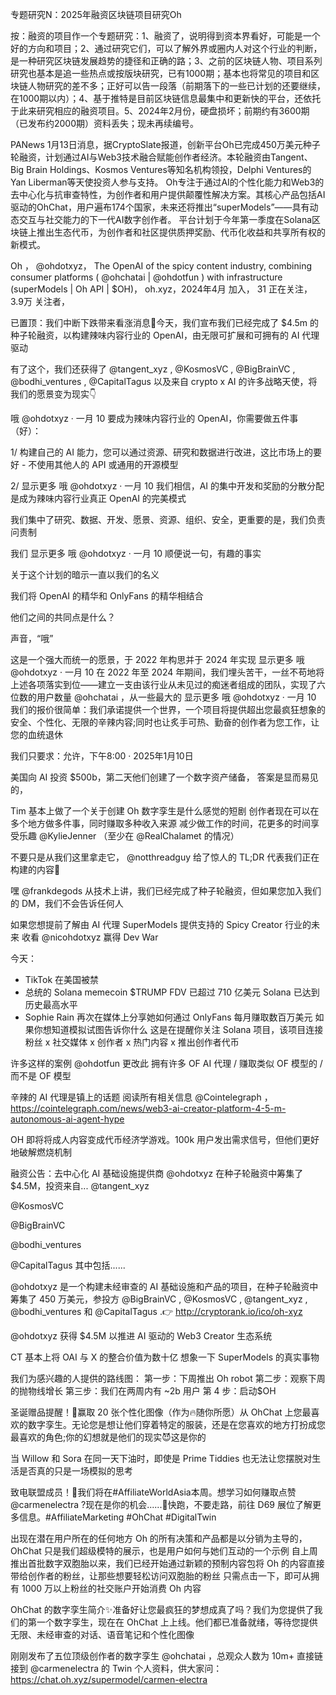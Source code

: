 专题研究N：2025年融资区块链项目研究Oh

按：融资的项目作一个专题研究：1、融资了，说明得到资本界看好，可能是一个好的方向和项目；2、通过研究它们，可以了解外界或圈内人对这个行业的判断，是一种研究区块链发展趋势的捷径和正确的路；3、之前的区块链人物、项目系列研究也基本是追一些热点或按版块研究，已有1000期；基本也将常见的项目和区块链人物研究的差不多；正好可以告一段落（前期落下的一些已计划的还要继续，在1000期以内）；4、基于推特是目前区块链信息最集中和更新快的平台，还依托于此来研究相应的融资项目。5、2024年2月份，硬盘损坏；前期约有3600期（已发布约2000期）资料丢失；现未再续编号。

PANews 1月13日消息，据CryptoSlate报道，创新平台Oh已完成450万美元种子轮融资，计划通过AI与Web3技术融合赋能创作者经济。本轮融资由Tangent、Big Brain Holdings、Kosmos Ventures等知名机构领投，Delphi Ventures的Yan Liberman等天使投资人参与支持。
Oh专注于通过AI的个性化能力和Web3的去中心化与抗审查特性，为创作者和用户提供颠覆性解决方案。其核心产品包括AI驱动的OhChat，用户遍布174个国家，未来还将推出“superModels”——具有动态交互与社交能力的下一代AI数字创作者。
平台计划于今年第一季度在Solana区块链上推出生态代币，为创作者和社区提供质押奖励、代币化收益和共享所有权的新模式。

Oh
，
@ohdotxyz，
The OpenAI of the spicy content industry, combining consumer platforms (
@ohchatai
 | 
@ohdotfun
) with infrastructure (superModels | Oh API | $OH)，
oh.xyz，2024年4月 加入，
31 正在关注，
3.9万 关注者，

已置顶：我们中断下跌带来看涨消息🚨今天，我们宣布我们已经完成了 $4.5m 的种子轮融资，以构建辣味内容行业的 OpenAI，由无限可扩展和可拥有的 AI 代理驱动

有了这个，我们还获得了
@tangent_xyz
,
@KosmosVC
,
@BigBrainVC
,
@bodhi_ventures
,
@CapitalTagus
以及来自 crypto x AI 的许多战略天使，将我们的愿景变为现实👇

哦
@ohdotxyz
·
一月 10
要成为辣味内容行业的 OpenAI，你需要做五件事（好）：

1/ 构建自己的 AI 能力，您可以通过资源、研究和数据进行改进，这比市场上的要好 - 不使用其他人的 API 或通用的开源模型

2/
显示更多
哦
@ohdotxyz
·
一月 10
我们相信，AI 的集中开发和奖励的分散分配是成为辣味内容行业真正 OpenAI 的完美模式

我们集中了研究、数据、开发、愿景、资源、组织、安全，更重要的是，我们负责问责制

我们
显示更多
哦
@ohdotxyz
·
一月 10
顺便说一句，有趣的事实

关于这个计划的暗示一直以我们的名义

我们将 OpenAI 的精华和 OnlyFans 的精华相结合

他们之间的共同点是什么？

声音，“哦”

这是一个强大而统一的愿景，于 2022 年构思并于 2024 年实现
显示更多
哦
@ohdotxyz
·
一月 10
在 2022 年至 2024 年期间，我们埋头苦干，一丝不苟地将上述各项落实到位——建立一支由该行业从未见过的痴迷者组成的团队，实现了六位数的用户数量
@ohchatai
，从一些最大的
显示更多
哦
@ohdotxyz
·
一月 10
我们的报价很简单：我们承诺提供一个世界，一个项目将提供超出您最疯狂想象的安全、个性化、无限的辛辣内容;同时也让炙手可热、勤奋的创作者为您工作，让您的血统退休

我们只要求：允许，下午8:00 · 2025年1月10日

美国向 AI 投资 $500b，第二天他们创建了一个数字资产储备，
答案是显而易见的，

Tim 基本上做了一个关于创建 Oh 数字孪生是什么感觉的短剧
创作者现在可以在多个地方做多件事，同时赚取多种收入来源
减少做工作的时间，花更多的时间享受乐趣
@KylieJenner
（至少在
@RealChalamet
的情况）

不要只是从我们这里拿走它，
@notthreadguy
给了惊人的 TL;DR 代表我们正在构建的内容👀

嘿
@frankdegods
从技术上讲，我们已经完成了种子轮融资，但如果您加入我们的 DM，我们不会告诉任何人

如果您想提前了解由 AI 代理 SuperModels 提供支持的 Spicy Creator 行业的未来
收看
@nicohdotxyz
赢得 Dev War

今天：
- TikTok 在美国被禁
- 总统的 Solana memecoin $TRUMP FDV 已超过 710 亿美元
Solana 已达到历史最高水平
- Sophie Rain 再次在媒体上分享她如何通过 OnlyFans 每月赚取数百万美元
如果你想知道模拟试图告诉你什么
这是在提醒你关注 Solana 项目，该项目连接粉丝 x 社交媒体 x 创作者 x 热门内容 x 推出创作者代币

许多这样的案例
@ohdotfun
更改此
拥有许多 OF AI 代理 / 赚取类似 OF 模型的 / 而不是 OF 模型

辛辣的 AI 代理是镇上的话题
阅读所有相关信息
@Cointelegraph
 ，
https://cointelegraph.com/news/web3-ai-creator-platform-4-5-m-autonomous-ai-agent-hype

OH 即将将成人内容变成代币经济学游戏。100k 用户发出需求信号，但他们更好地破解燃烧机制

融资公告：去中心化 AI 基础设施提供商
@ohdotxyz
在种子轮融资中筹集了 $4.5M，投资来自...
@tangent_xyz
 
@KosmosVC
 
@BigBrainVC
 
@bodhi_ventures
 
@CapitalTagus
其中包括......

@ohdotxyz
是一个构建未经审查的 AI 基础设施和产品的项目，在种子轮融资中筹集了 450 万美元，参投方
@BigBrainVC
,
@KosmosVC
,
@tangent_xyz
,
@bodhi_ventures
和
@CapitalTagus
.👉 http://cryptorank.io/ico/oh-xyz

@ohdotxyz
获得 $4.5M 以推进 AI 驱动的 Web3 Creator 生态系统

CT 基本上将 OAI 与 X 的整合价值为数十亿
想象一下 SuperModels 的真实事物

我们为感兴趣的人提供的路线图：
第一步：下周推出 Oh robot
第二步：观察下周的抛物线增长
第三步：我们在两周内有 ~2b 用户
第 4 步：启动$OH

圣诞赠品提醒！🎄赢取 20 张个性化图像（作为🔥随你所愿）从 OhChat 上您最喜欢的数字孪生。无论您是想让他们穿着特定的服装，还是在您喜欢的地方打扮成您最喜欢的角色;你的幻想就是他们的现实😈这是你的

当 Willow 和 Sora 在同一天下油时，即使是 Prime Tiddies 也无法让您摆脱对生活是否真的只是一场模拟的思考

致电联盟成员！📢我们将在#AffiliateWorldAsia本周。想学习如何赚取点赞
@carmenelectra
?现在是你的机会......💸快跑，不要走路，前往 D69 展位了解更多信息。#AffiliateMarketing #OhChat #DigitalTwin

出现在潜在用户所在的任何地方
Oh 的所有决策和产品都是以分销为主导的，OhChat 只是我们超级模特的展示，也是用户如何与她们互动的一个示例
自上周推出首批数字双胞胎以来，我们已经开始通过新颖的预制内容包将 Oh 的内容直接带给创作者的粉丝，让那些想要轻松访问双胞胎的粉丝
只需点击一下，即可从拥有 1000 万以上粉丝的社交账户开始消费 Oh 内容

OhChat 的数字孪生简介✨准备好让您最疯狂的梦想成真了吗？我们为您提供了我们的第一个数字孪生，现在在 OhChat 上上线。他们都已准备就绪，等待您提供无限、未经审查的对话、语音笔记和个性化图像

刚刚发布了五位顶级创作者的数字孪生
@ohchatai
，总观众人数为 10m+
直接链接到
@carmenelectra
的 Twin 个人资料，供大家问：https://chat.oh.xyz/supermodel/carmen-electra